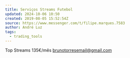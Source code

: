```yaml
---
title: Serviços Streams Futebol
updated: 2024-10-06 10:50
created: 2019-08-05 15:52:54Z
source: https://www.messenger.com/t/filipe.marques.7583
author: André Luz
tags:
  - trading_tools
---
```


Top Streams
135€/mês
brunotorresemail@gmail.com